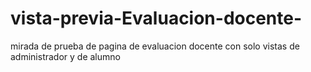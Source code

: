 # vista-previa-Evaluacion-docente-
mirada de prueba de pagina de evaluacion docente con solo vistas de administrador y de alumno
